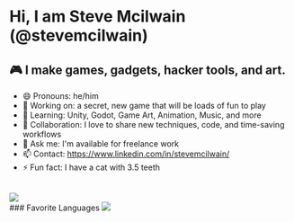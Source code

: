 # Hi, I am Steve Mcilwain (@stevemcilwain)
## 🎮 I make games, gadgets, hacker tools, and art.

- 😄 Pronouns: he/him
- 🔭 Working on: a secret, new game that will be loads of fun to play
- 🌱 Learning: Unity, Godot, Game Art, Animation, Music, and more
- 👯 Collaboration: I love to share new techniques, code, and time-saving workflows
- 💬 Ask me: I'm available for freelance work
- 📫 Contact: https://www.linkedin.com/in/stevemcilwain/
- ⚡ Fun fact: I have a cat with 3.5 teeth

<br>

<img align="center" src="https://github-readme-stats.vercel.app/api?username=stevemcilwain&&show_icons=true&theme=tokyonight">

<br>
### Favorite Languages

<image src="https://img.shields.io/badge/Language-C%23-blue">
  

